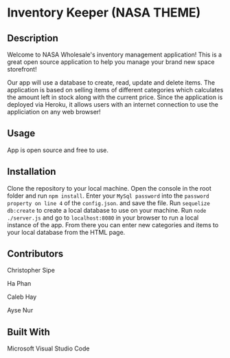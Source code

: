 # Inventory Keeper (NASA THEME)

## Description

Welcome to NASA Wholesale's inventory management application! This is a great open source application to help you manage your brand new space storefront!

Our app will use a database to create, read, update and delete items. The application is based on selling items of different categories which calculates the amount left in stock along with the current price. Since the application is deployed via Heroku, it allows users with an internet connection to use the appliciation on any web browser!

## Usage

App is open source and free to use.

## Installation

Clone the repository to your local machine. Open the console in the root folder and run `npm install`. Enter your `MySql password` into the `password property on line 4` of the `config.json`. and save the file. Run `sequelize db:create` to create a local database to use on your machine. Run `node ./server.js` and go to `localhost:8080` in your browser to run a local instance of the app. From there you can enter new categories and items to your local database from the HTML page.

## Contributors

Christopher Sipe

Ha Phan

Caleb Hay

Ayse Nur

## Built With

Microsoft Visual Studio Code
